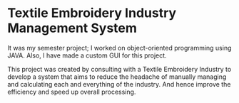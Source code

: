 # Textile Embroidery Industry Management System

It was my semester project; I worked on object-oriented programming using JAVA. Also, I have made a custom GUI for this project.

This project was created by consulting with a Textile Embroidery Industry to develop a system that aims to reduce the headache of manually managing and calculating each and everything of the industry. And hence improve the efficiency and speed up overall processing.
